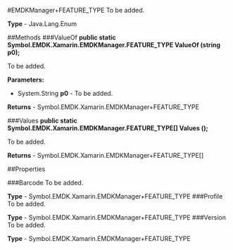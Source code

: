 #EMDKManager+FEATURE_TYPE
To be added.

**Type** - Java.Lang.Enum

##Methods
###ValueOf
**public static Symbol.EMDK.Xamarin.EMDKManager.FEATURE_TYPE ValueOf (string p0);**

To be added.

**Parameters:** 

* System.String **p0** - To be added.

**Returns** - Symbol.EMDK.Xamarin.EMDKManager+FEATURE_TYPE

###Values
**public static Symbol.EMDK.Xamarin.EMDKManager.FEATURE_TYPE[] Values ();**

To be added.


**Returns** - Symbol.EMDK.Xamarin.EMDKManager+FEATURE_TYPE[]

##Properties

###Barcode
To be added.

**Type** - Symbol.EMDK.Xamarin.EMDKManager+FEATURE_TYPE
###Profile
To be added.

**Type** - Symbol.EMDK.Xamarin.EMDKManager+FEATURE_TYPE
###Version
To be added.

**Type** - Symbol.EMDK.Xamarin.EMDKManager+FEATURE_TYPE


